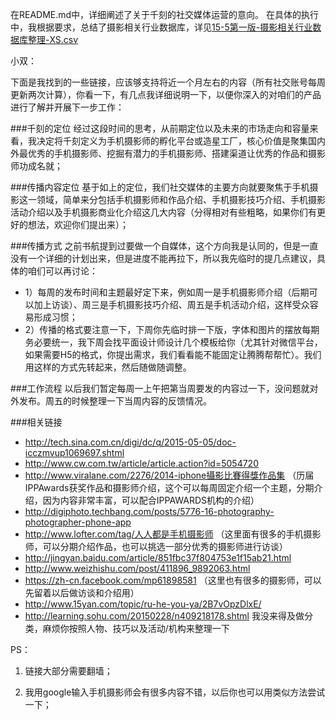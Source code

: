 在README.md中，详细阐述了关于千刻的社交媒体运营的意向。
在具体的执行中，我根据要求，总结了摄影相关行业数据库，详见[15-5第一版-摄影相关行业数据库整理-XS.csv](https://github.com/angela2harry/Qiankr_Media_Operating/blob/master/15-5%E7%AC%AC%E4%B8%80%E7%89%88-%E6%91%84%E5%BD%B1%E7%9B%B8%E5%85%B3%E8%A1%8C%E4%B8%9A%E6%95%B0%E6%8D%AE%E5%BA%93%E6%95%B4%E7%90%86-XS.csv)

小双：

下面是我找到的一些链接，应该够支持将近一个月左右的内容（所有社交账号每周更新两次计算），你看一下，有几点我详细说明一下，以便你深入的对咱们的产品进行了解并开展下一步工作：

###千刻的定位
经过这段时间的思考，从前期定位以及未来的市场走向和容量来看，我决定将千刻定义为手机摄影师的孵化平台或造星工厂，核心价值是聚集国内外最优秀的手机摄影师、挖掘有潜力的手机摄影师、搭建渠道让优秀的作品和摄影师功成名就；

###传播内容定位
基于如上的定位，我们社交媒体的主要方向就要聚焦于手机摄影这一领域，简单来分包括手机摄影师和作品介绍、手机摄影技巧介绍、手机摄影活动介绍以及手机摄影商业化介绍这几大内容（分得相对有些粗略，如果你们有更好的想法，欢迎你们提出来）；

###传播方式
之前书航提到过要做一个自媒体，这个方向我是认同的，但是一直没有一个详细的计划出来，但是进度不能再拉下，所以我先临时的提几点建议，具体的咱们可以再讨论：
- 1）每周的发布时间和主题最好定下来，例如周一是手机摄影师介绍（后期可以加上访谈）、周三是手机摄影技巧介绍、周五是手机活动介绍，这样受众容易形成习惯；
- 2）传播的格式要注意一下，下周你先临时排一下版，字体和图片的摆放每期务必要统一，我下周会找平面设计师设计几个模板给你（尤其针对微信平台，如果需要H5的格式，你提出需求，我们看看能不能固定让腾腾帮帮忙）。我们用这样的方式先转起来，然后随做随调整。

###工作流程
以后我们暂定每周一上午把第当周要发的内容过一下，没问题就对外发布。周五的时候整理一下当周内容的反馈情况。

###相关链接

- http://tech.sina.com.cn/digi/dc/q/2015-05-05/doc-icczmvup1069697.shtml
- http://www.cw.com.tw/article/article.action?id=5054720
- http://www.viralane.com/2276/2014-iphone攝影比賽得獎作品集
（历届IPPAwards获奖作品和摄影师介绍，这个可以每周固定介绍一个主题，分期介绍，因为内容非常丰富，可以配合IPPAWARDS机构的介绍）
- http://digiphoto.techbang.com/posts/5776-16-photography-photographer-phone-app
- http://www.lofter.com/tag/人人都是手机摄影师
（这里面有很多的手机摄影师，可以分期介绍作品，也可以挑选一部分优秀的摄影师进行访谈）
- http://jingyan.baidu.com/article/851fbc37f804753e1f15ab21.html
- http://www.weizhishu.com/post/411896_9892063.html
- https://zh-cn.facebook.com/mp61898581
（这里也有很多的摄影师，可以先留着以后做访谈和介绍用）
- http://www.15yan.com/topic/ru-he-you-ya/2B7vOpzDlxE/
- http://learning.sohu.com/20150228/n409218178.shtml
我没来得及做分类，麻烦你按照人物、技巧以及活动/机构来整理一下

PS：

1. 链接大部分需要翻墙；

2. 我用google输入手机摄影师会有很多内容不错，以后你也可以用类似方法尝试一下；
